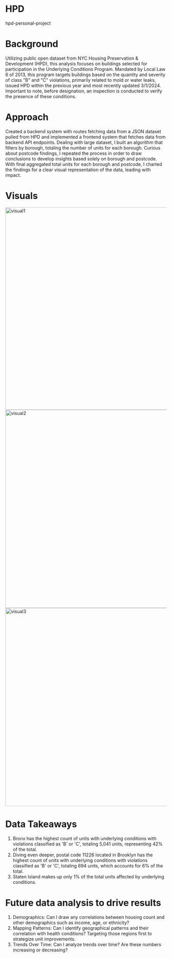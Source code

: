 # HPD
hpd-personal-project

# Background
Utilizing public open dataset from NYC Housing Preservation & Development (HPD), this analysis focuses on buildings selected for 
participation in the Underlying Conditions Program. Mandated by Local Law 6 of 2013, this program targets buildings based on the quantity and severity 
of class "B" and "C" violations, primarily related to mold or water leaks, issued HPD within the previous year and most recently updated 3/1/2024. 
Important to note, before designation, an inspection is conducted to verify the presence of these conditions.

# Approach
Created a backend system with routes fetching data from a JSON dataset pulled from HPD and implemented a frontend system that fetches data from 
backend API endpoints. Dealing with large dataset, I built an algorithm that filters by borough, totaling the number of units for each borough. Curious about postcode findings, 
I repeated the process in order to draw conclusions to develop insights based solely on borough and postcode. With final aggregated total units for each borough and postcode, 
I charted the findings for a clear visual representation of the data, leading with impact.

# Visuals
<img width="630" alt="visual1" src="https://github.com/DorahelyS/HPD/assets/142290529/2226083a-1a26-469a-917f-bba0c1b2d46c">
<img width="617" alt="visual2" src="https://github.com/DorahelyS/HPD/assets/142290529/1d4a4db9-29c6-4f02-8706-b21434b0756d">
<img width="617" alt="visual3" src="https://github.com/DorahelyS/HPD/assets/142290529/aa252bf0-abc5-4d86-baec-b57e5b40a851">



# Data Takeaways
1. Bronx has the highest count of units with underlying conditions with violations classified as 'B' or 'C', totaling 5,041 units, representing 42% of the total.
2. Diving even deeper, postal code 11226 located in Brooklyn has the highest count of units with underlying conditions with violations classified as 'B' or 'C', totaling 694 units, which accounts for 6% of the total.
3. Staten Island makes up only 1% of the total units affected by underlying conditions.

# Future data analysis to drive results
1. Demographics: Can I draw any correlations between housing count and other demographics such as income, age, or ethnicity?
2. Mapping Patterns: Can I identify geographical patterns and their correlation with health conditions? Targeting those regions first to strategize unit improvements.
3. Trends Over Time: Can I analyze trends over time? Are these numbers increasing or decreasing?



